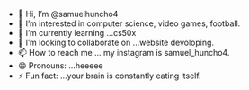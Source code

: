 - 👋 Hi, I’m @samuelhuncho4
- 👀 I’m interested in computer science, video games, football.
- 🌱 I’m currently learning ...cs50x
- 💞️ I’m looking to collaborate on ...website devoloping.
- 📫 How to reach me ... my instagram is samuel_huncho4.
- 😄 Pronouns: ...heeeee
- ⚡ Fun fact: ...your brain is constantly eating itself.

<!---
samuelhuncho4/samuelhuncho4 is a ✨ special ✨ repository because its `README.md` (this file) appears on your GitHub profile.
You can click the Preview link to take a look at your changes.
--->
